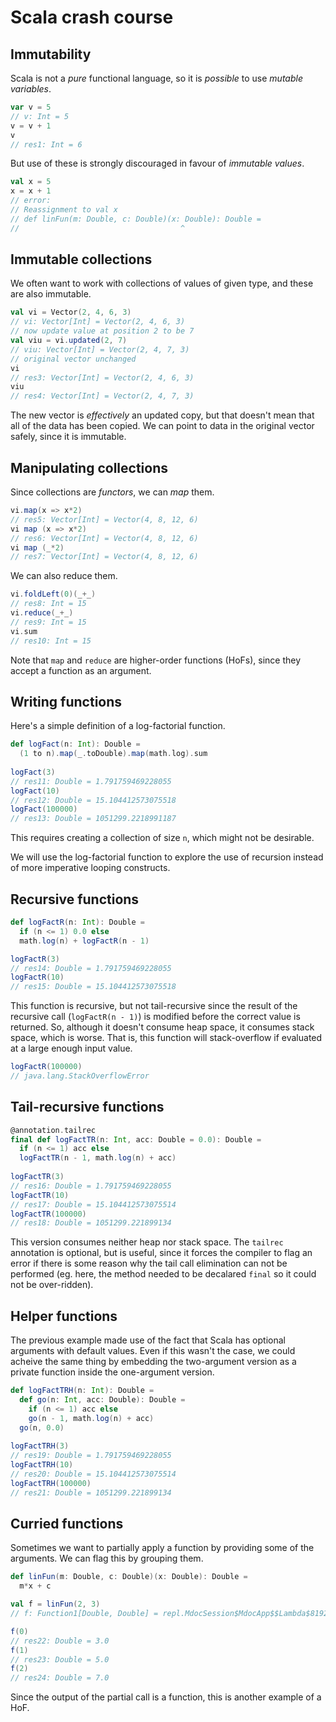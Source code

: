 # Scala crash course

## Immutability

Scala is not a *pure* functional language, so it is *possible* to use *mutable variables*.

```scala
var v = 5
// v: Int = 5
v = v + 1
v
// res1: Int = 6
```
But use of these is strongly discouraged in favour of *immutable values*.
```scala
val x = 5
x = x + 1
// error:
// Reassignment to val x
// def linFun(m: Double, c: Double)(x: Double): Double =
//                                    ^
```

## Immutable collections

We often want to work with collections of values of given type, and these are also immutable.
```scala
val vi = Vector(2, 4, 6, 3)
// vi: Vector[Int] = Vector(2, 4, 6, 3)
// now update value at position 2 to be 7
val viu = vi.updated(2, 7)
// viu: Vector[Int] = Vector(2, 4, 7, 3)
// original vector unchanged
vi
// res3: Vector[Int] = Vector(2, 4, 6, 3)
viu
// res4: Vector[Int] = Vector(2, 4, 7, 3)
```
The new vector is *effectively* an updated copy, but that doesn't mean that all of the data has been copied. We can point to data in the original vector safely, since it is immutable.

## Manipulating collections

Since collections are *functors*, we can *map* them.
```scala
vi.map(x => x*2)
// res5: Vector[Int] = Vector(4, 8, 12, 6)
vi map (x => x*2)
// res6: Vector[Int] = Vector(4, 8, 12, 6)
vi map (_*2)
// res7: Vector[Int] = Vector(4, 8, 12, 6)
```
We can also reduce them.
```scala
vi.foldLeft(0)(_+_)
// res8: Int = 15
vi.reduce(_+_)
// res9: Int = 15
vi.sum
// res10: Int = 15
```
Note that `map` and `reduce` are higher-order functions (HoFs), since they accept a function as an argument.

## Writing functions

Here's a simple definition of a log-factorial function.
```scala
def logFact(n: Int): Double =
  (1 to n).map(_.toDouble).map(math.log).sum
  
logFact(3)
// res11: Double = 1.791759469228055
logFact(10)
// res12: Double = 15.104412573075518
logFact(100000)
// res13: Double = 1051299.2218991187
```
This requires creating a collection of size `n`, which might not be desirable.

We will use the log-factorial function to explore the use of recursion instead of more imperative looping constructs.

## Recursive functions

```scala
def logFactR(n: Int): Double =
  if (n <= 1) 0.0 else
  math.log(n) + logFactR(n - 1)

logFactR(3)
// res14: Double = 1.791759469228055
logFactR(10)
// res15: Double = 15.104412573075518
```
This function is recursive, but not tail-recursive since the result of the recursive call (`logFactR(n - 1)`) is modified before the correct value is returned. So, although it doesn't consume heap space, it consumes stack space, which is worse. That is, this function will stack-overflow if evaluated at a large enough input value.
```scala
logFactR(100000)
// java.lang.StackOverflowError
```

## Tail-recursive functions

```scala
@annotation.tailrec
final def logFactTR(n: Int, acc: Double = 0.0): Double =
  if (n <= 1) acc else
  logFactTR(n - 1, math.log(n) + acc)
  
logFactTR(3)
// res16: Double = 1.791759469228055
logFactTR(10)
// res17: Double = 15.104412573075514
logFactTR(100000)
// res18: Double = 1051299.221899134
```
This version consumes neither heap nor stack space. The `tailrec` annotation is optional, but is useful, since it forces the compiler to flag an error if there is some reason why the tail call elimination can not be performed (eg. here, the method needed to be decalared `final` so it could not be over-ridden).

## Helper functions

The previous example made use of the fact that Scala has optional arguments with default values. Even if this wasn't the case, we could acheive the same thing by embedding the two-argument version as a private function inside the one-argument version.
```scala
def logFactTRH(n: Int): Double =
  def go(n: Int, acc: Double): Double =
    if (n <= 1) acc else
    go(n - 1, math.log(n) + acc)
  go(n, 0.0)
  
logFactTRH(3)
// res19: Double = 1.791759469228055
logFactTRH(10)
// res20: Double = 15.104412573075514
logFactTRH(100000)
// res21: Double = 1051299.221899134
```

## Curried functions

Sometimes we want to partially apply a function by providing some of the arguments. We can flag this by grouping them.
```scala
def linFun(m: Double, c: Double)(x: Double): Double =
  m*x + c

val f = linFun(2, 3)
// f: Function1[Double, Double] = repl.MdocSession$MdocApp$$Lambda$8192/0x0000000802165e08@36ff03be

f(0)
// res22: Double = 3.0
f(1)
// res23: Double = 5.0
f(2)
// res24: Double = 7.0
```
Since the output of the partial call is a function, this is another example of a HoF.
